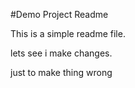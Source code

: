 #Demo Project Readme

This is a simple readme file.

lets see i make changes.

just to make thing wrong
